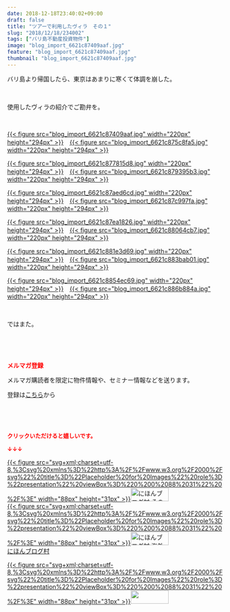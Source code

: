 ```yaml
---
date: 2018-12-18T23:40:02+09:00
draft: false
title: "ツアーで利用したヴィラ　その１"
slug: "2018/12/18/234002"
tags: ["バリ島不動産投資物件"]
image: "blog_import_6621c87409aaf.jpg"
feature: "blog_import_6621c87409aaf.jpg"
thumbnail: "blog_import_6621c87409aaf.jpg"
---
```

<p>バリ島より帰国したら、東京はあまりに寒くて体調を崩した。</p><p> </p><p>使用したヴィラの紹介でご勘弁を。</p><p> </p><p><a href="blog_import_6621c87409aaf.jpg">{{< figure src="blog_import_6621c87409aaf.jpg" width="220px" height="294px" >}}</a>　<a href="blog_import_6621c875c8fa5.jpg">{{< figure src="blog_import_6621c875c8fa5.jpg" width="220px" height="294px" >}}</a></p><p><a href="blog_import_6621c877815d8.jpg">{{< figure src="blog_import_6621c877815d8.jpg" width="220px" height="294px" >}}</a>　<a href="blog_import_6621c879395b3.jpg">{{< figure src="blog_import_6621c879395b3.jpg" width="220px" height="294px" >}}</a></p><p><a href="blog_import_6621c87aed6cd.jpg">{{< figure src="blog_import_6621c87aed6cd.jpg" width="220px" height="294px" >}}</a>　<a href="blog_import_6621c87c997fa.jpg">{{< figure src="blog_import_6621c87c997fa.jpg" width="220px" height="294px" >}}</a></p><p><a href="blog_import_6621c87ea1826.jpg">{{< figure src="blog_import_6621c87ea1826.jpg" width="220px" height="294px" >}}</a>　<a href="blog_import_6621c88064cb7.jpg">{{< figure src="blog_import_6621c88064cb7.jpg" width="220px" height="294px" >}}</a></p><p><a href="blog_import_6621c881e3d69.jpg">{{< figure src="blog_import_6621c881e3d69.jpg" width="220px" height="294px" >}}</a>　<a href="blog_import_6621c883bab01.jpg">{{< figure src="blog_import_6621c883bab01.jpg" width="220px" height="294px" >}}</a></p><p><a href="blog_import_6621c8854ec69.jpg">{{< figure src="blog_import_6621c8854ec69.jpg" width="220px" height="294px" >}}</a>　<a href="blog_import_6621c886b884a.jpg">{{< figure src="blog_import_6621c886b884a.jpg" width="220px" height="294px" >}}</a></p><p> </p><p>ではまた。</p><p> </p><p> </p><p><span style="font-weight: bold;"><span style="color: rgb(255, 0, 0);">メルマガ登録</span></span></p><p>メルマガ購読者を限定に物件情報や、セミナー情報などを送ります。</p><p>登録は<a href="f9eeVI" target="_blank">こちら</a>から</p><p> </p><p> </p><p><font color="#ff0000" size="2"><strong>クリックいただけると嬉しいです。</strong></font></p><p><font color="#ff0000" size="2"><strong>↓↓↓</strong></font></p><p><a href="ranking.html?p_cid=01260127" id="&amp;blogmura_banner" target="_blank">{{< figure src="svg+xml;charset=utf-8,%3Csvg%20xmlns%3D%22http%3A%2F%2Fwww.w3.org%2F2000%2Fsvg%22%20title%3D%22Placeholder%20for%20Images%22%20role%3D%22presentation%22%20viewBox%3D%220%200%2088%2031%22%20%2F%3E" width="88px" height="31px" >}}<noscript><img alt="にほんブログ村 その他生活ブログ 不動産投資へ" border="0" height="31" src="https://img-proxy.blog-video.jp/images?url=http%3A%2F%2Flife.blogmura.com%2Fhudousantoushi%2Fimg%2Fhudousantoushi88_31.gif" width="88"></noscript></a><br/><a href="ranking.html?p_cid=01260127" target="_blank">{{< figure src="svg+xml;charset=utf-8,%3Csvg%20xmlns%3D%22http%3A%2F%2Fwww.w3.org%2F2000%2Fsvg%22%20title%3D%22Placeholder%20for%20Images%22%20role%3D%22presentation%22%20viewBox%3D%220%200%2088%2031%22%20%2F%3E" width="88px" height="31px" >}}<noscript><img alt="にほんブログ村 海外生活ブログ バリ島情報へ" border="0" height="31" src="https://img-proxy.blog-video.jp/images?url=http%3A%2F%2Foverseas.blogmura.com%2Fbali%2Fimg%2Fbali88_31.gif" width="88"></noscript></a><br/><a href="ranking.html?p_cid=01260127" target="_blank">にほんブログ村</a></p><p><a href="link.php?1804582" title="人気ブログランキングへ">{{< figure src="svg+xml;charset=utf-8,%3Csvg%20xmlns%3D%22http%3A%2F%2Fwww.w3.org%2F2000%2Fsvg%22%20title%3D%22Placeholder%20for%20Images%22%20role%3D%22presentation%22%20viewBox%3D%220%200%2088%2031%22%20%2F%3E" width="88px" height="31px" >}}<noscript><img border="0" height="31" src="https://blog.with2.net/img/banner/banner_22.gif" width="88"></noscript></a></p><p> </p>

